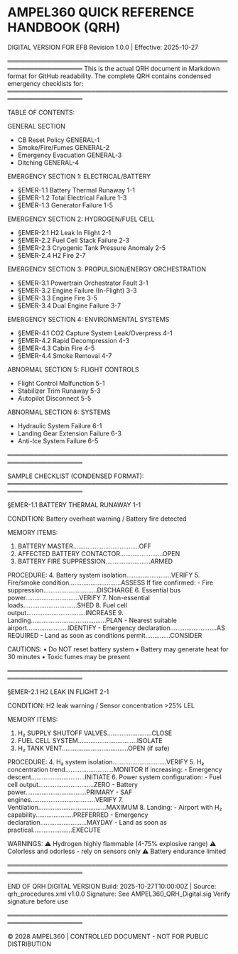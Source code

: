 AMPEL360 QUICK REFERENCE HANDBOOK (QRH)
========================================

DIGITAL VERSION FOR EFB
Revision 1.0.0 | Effective: 2025-10-27

═══════════════════════════════════════════════════════════════════
This is the actual QRH document in Markdown format for GitHub readability.
The complete QRH contains condensed emergency checklists for:
═══════════════════════════════════════════════════════════════════

TABLE OF CONTENTS:

GENERAL SECTION
  - CB Reset Policy                                    GENERAL-1
  - Smoke/Fire/Fumes                                   GENERAL-2
  - Emergency Evacuation                               GENERAL-3
  - Ditching                                           GENERAL-4

EMERGENCY SECTION 1: ELECTRICAL/BATTERY
  - §EMER-1.1  Battery Thermal Runaway                 1-1
  - §EMER-1.2  Total Electrical Failure                1-3
  - §EMER-1.3  Generator Failure                       1-5

EMERGENCY SECTION 2: HYDROGEN/FUEL CELL
  - §EMER-2.1  H2 Leak In Flight                       2-1
  - §EMER-2.2  Fuel Cell Stack Failure                 2-3
  - §EMER-2.3  Cryogenic Tank Pressure Anomaly         2-5
  - §EMER-2.4  H2 Fire                                 2-7

EMERGENCY SECTION 3: PROPULSION/ENERGY ORCHESTRATION
  - §EMER-3.1  Powertrain Orchestrator Fault           3-1
  - §EMER-3.2  Engine Failure (In-Flight)              3-3
  - §EMER-3.3  Engine Fire                             3-5
  - §EMER-3.4  Dual Engine Failure                     3-7

EMERGENCY SECTION 4: ENVIRONMENTAL SYSTEMS
  - §EMER-4.1  CO2 Capture System Leak/Overpress       4-1
  - §EMER-4.2  Rapid Decompression                     4-3
  - §EMER-4.3  Cabin Fire                              4-5
  - §EMER-4.4  Smoke Removal                           4-7

ABNORMAL SECTION 5: FLIGHT CONTROLS
  - Flight Control Malfunction                         5-1
  - Stabilizer Trim Runaway                            5-3
  - Autopilot Disconnect                               5-5

ABNORMAL SECTION 6: SYSTEMS
  - Hydraulic System Failure                           6-1
  - Landing Gear Extension Failure                     6-3
  - Anti-Ice System Failure                            6-5

═══════════════════════════════════════════════════════════════════

SAMPLE CHECKLIST (CONDENSED FORMAT):
═══════════════════════════════════════════════════════════════════

§EMER-1.1 BATTERY THERMAL RUNAWAY                             1-1

CONDITION: Battery overheat warning / Battery fire detected

MEMORY ITEMS:
  1. BATTERY MASTER.....................................OFF
  2. AFFECTED BATTERY CONTACTOR........................OPEN
  3. BATTERY FIRE SUPPRESSION.........................ARMED

PROCEDURE:
  4. Battery system isolation.........................VERIFY
  5. Fire/smoke condition.............................ASSESS
     If fire confirmed:
     - Fire suppression..............................DISCHARGE
  6. Essential bus power..............................VERIFY
  7. Non-essential loads..............................SHED
  8. Fuel cell output.................................INCREASE
  9. Landing..........................................PLAN
     - Nearest suitable airport.......................IDENTIFY
     - Emergency declaration..........................AS REQUIRED
     - Land as soon as conditions permit..............CONSIDER

CAUTIONS:
  • Do NOT reset battery system
  • Battery may generate heat for 30 minutes
  • Toxic fumes may be present

═══════════════════════════════════════════════════════════════════

§EMER-2.1 H2 LEAK IN FLIGHT                                   2-1

CONDITION: H2 leak warning / Sensor concentration >25% LEL

MEMORY ITEMS:
  1. H₂ SUPPLY SHUTOFF VALVES.........................CLOSE
  2. FUEL CELL SYSTEM.................................ISOLATE
  3. H₂ TANK VENT.....................................OPEN (if safe)

PROCEDURE:
  4. H₂ system isolation..............................VERIFY
  5. H₂ concentration trend...........................MONITOR
     If increasing:
     - Emergency descent..............................INITIATE
  6. Power system configuration:
     - Fuel cell output...............................ZERO
     - Battery power..................................PRIMARY
     - SAF engines....................................VERIFY
  7. Ventilation......................................MAXIMUM
  8. Landing:
     - Airport with H₂ capability.....................PREFERRED
     - Emergency declaration..........................MAYDAY
     - Land as soon as practical......................EXECUTE

WARNINGS:
  ⚠ Hydrogen highly flammable (4-75% explosive range)
  ⚠ Colorless and odorless - rely on sensors only
  ⚠ Battery endurance limited

═══════════════════════════════════════════════════════════════════

END OF QRH DIGITAL VERSION
Build: 2025-10-27T10:00:00Z | Source: qrh_procedures.xml v1.0.0
Signature: See AMPEL360_QRH_Digital.sig
Verify signature before use

═══════════════════════════════════════════════════════════════════

© 2028 AMPEL360 | CONTROLLED DOCUMENT - NOT FOR PUBLIC DISTRIBUTION
